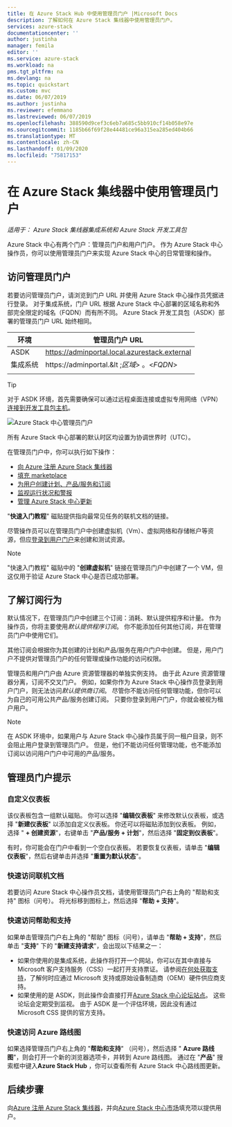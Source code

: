```yaml
---
title: 在 Azure Stack Hub 中使用管理员门户 |Microsoft Docs
description: 了解如何在 Azure Stack 集线器中使用管理员门户。
services: azure-stack
documentationcenter: ''
author: justinha
manager: femila
editor: ''
ms.service: azure-stack
ms.workload: na
pms.tgt_pltfrm: na
ms.devlang: na
ms.topic: quickstart
ms.custom: mvc
ms.date: 06/07/2019
ms.author: justinha
ms.reviewer: efemmano
ms.lastreviewed: 06/07/2019
ms.openlocfilehash: 388590d9cef3c6eb7a685c5bb910cf14b058e97e
ms.sourcegitcommit: 1185b66f69f28e44481ce96a315ea285ed404b66
ms.translationtype: MT
ms.contentlocale: zh-CN
ms.lasthandoff: 01/09/2020
ms.locfileid: "75817153"
---
```

# <a name="use-the-administrator-portal-in-azure-stack-hub"></a>在 Azure Stack 集线器中使用管理员门户

*适用于： Azure Stack 集线器集成系统和 Azure Stack 开发工具包*

Azure Stack 中心有两个门户：管理员门户和用户门户。 作为 Azure Stack 中心操作员，你可以使用管理员门户来实现 Azure Stack 中心的日常管理和操作。

## <a name="access-the-administrator-portal"></a>访问管理员门户

若要访问管理员门户，请浏览到门户 URL 并使用 Azure Stack 中心操作员凭据进行登录。 对于集成系统，门户 URL 根据 Azure Stack 中心部署的区域名称和外部完全限定的域名（FQDN）而有所不同。 Azure Stack 开发工具包（ASDK）部署的管理员门户 URL 始终相同。

| 环境 | 管理员门户 URL |   
| -- | -- | 
| ASDK| https://adminportal.local.azurestack.external  |
| 集成系统 | https://adminportal.&lt ;*区域*&gt; 。&lt;*FQDN*&gt; | 
| | |

> [!TIP]
> 对于 ASDK 环境，首先需要确保可以通过远程桌面连接或虚拟专用网络（VPN）[连接到开发工具包主机](../asdk/asdk-connect.md)。

 ![Azure Stack 中心管理员门户](media/azure-stack-manage-portals/admin-portal.png)

所有 Azure Stack 中心部署的默认时区均设置为协调世界时（UTC）。

在管理员门户中，你可以执行如下操作：

* [向 Azure 注册 Azure Stack 集线器](azure-stack-registration.md)
* [填充 marketplace](azure-stack-download-azure-marketplace-item.md)
* [为用户创建计划、产品/服务和订阅](service-plan-offer-subscription-overview.md)
* [监视运行状况和警报](azure-stack-monitor-health.md)
* [管理 Azure Stack 中心更新](azure-stack-updates.md)

"**快速入门教程**" 磁贴提供指向最常见任务的联机文档的链接。

尽管操作员可以在管理员门户中创建虚拟机（Vm）、虚拟网络和存储帐户等资源，但应[登录到用户门户](../user/azure-stack-use-portal.md)来创建和测试资源。

>[!NOTE]
>"快速入门教程" 磁贴中的 "**创建虚拟机**" 链接在管理员门户中创建了一个 VM，但这仅用于验证 Azure Stack 中心是否已成功部署。

## <a name="understand-subscription-behavior"></a>了解订阅行为

默认情况下，在管理员门户中创建三个订阅：消耗、默认提供程序和计量。 作为操作员，你将主要使用*默认提供程序订阅*。 你不能添加任何其他订阅，并在管理员门户中使用它们。

其他订阅会根据你为其创建的计划和产品/服务在用户门户中创建。 但是，用户门户不提供对管理员门户的任何管理或操作功能的访问权限。

管理员和用户门户由 Azure 资源管理器的单独实例支持。 由于此 Azure 资源管理器分离，订阅不交叉门户。 例如，如果你作为 Azure Stack 中心操作员登录到用户门户，则无法访问*默认提供商订阅*。 尽管你不能访问任何管理功能，但你可以为自己的可用公共产品/服务创建订阅。 只要你登录到用户门户，你就会被视为租户用户。

  >[!NOTE]
  >在 ASDK 环境中，如果用户与 Azure Stack 中心操作员属于同一租户目录，则不会阻止用户登录到管理员门户。 但是，他们不能访问任何管理功能，也不能添加订阅以访问用户门户中可用的产品/服务。

## <a name="administrator-portal-tips"></a>管理员门户提示

### <a name="customize-the-dashboard"></a>自定义仪表板

该仪表板包含一组默认磁贴。 你可以选择 "**编辑仪表板**" 来修改默认仪表板，或选择 "**新建仪表板**" 以添加自定义仪表板。 你还可以将磁贴添加到仪表板。 例如，选择 " **+ 创建资源**"，右键单击 "**产品/服务 + 计划**"，然后选择 "**固定到仪表板**"。

有时，你可能会在门户中看到一个空白仪表板。 若要恢复仪表板，请单击 "**编辑仪表板**"，然后右键单击并选择 "**重置为默认状态**"。

### <a name="quick-access-to-online-documentation"></a>快速访问联机文档

若要访问 Azure Stack 中心操作员文档，请使用管理员门户右上角的 "帮助和支持" 图标（问号）。 将光标移到图标上，然后选择 "**帮助 + 支持**"。

### <a name="quick-access-to-help-and-support"></a>快速访问帮助和支持

如果单击管理员门户右上角的 "帮助" 图标（问号），请单击 "**帮助 + 支持**"，然后单击 "**支持**" 下的 "**新建支持请求**"，会出现以下结果之一：

- 如果你使用的是集成系统，此操作将打开一个网站，你可以在其中直接与 Microsoft 客户支持服务（CSS）一起打开支持票证。 请参阅[在何处获取支持](azure-stack-manage-basics.md#where-to-get-support)，了解何时应通过 Microsoft 支持或原始设备制造商（OEM）硬件供应商支持。
- 如果使用的是 ASDK，则此操作会直接打开[Azure Stack 中心论坛站点](https://social.msdn.microsoft.com/Forums/home?forum=AzureStack)。 这些论坛会定期受到监视。 由于 ASDK 是一个评估环境，因此没有通过 Microsoft CSS 提供的官方支持。

### <a name="quick-access-to-the-azure-roadmap"></a>快速访问 Azure 路线图

如果选择管理员门户右上角的 "**帮助和支持**" （问号），然后选择 " **Azure 路线图**"，则会打开一个新的浏览器选项卡，并转到 Azure 路线图。 通过在 "**产品**" 搜索框中键入**Azure Stack Hub** ，你可以查看所有 Azure Stack 中心路线图更新。

## <a name="next-steps"></a>后续步骤

向[Azure 注册 Azure Stack 集线器](azure-stack-registration.md)，并向[Azure Stack 中心市场](azure-stack-marketplace.md)填充项以提供用户。
